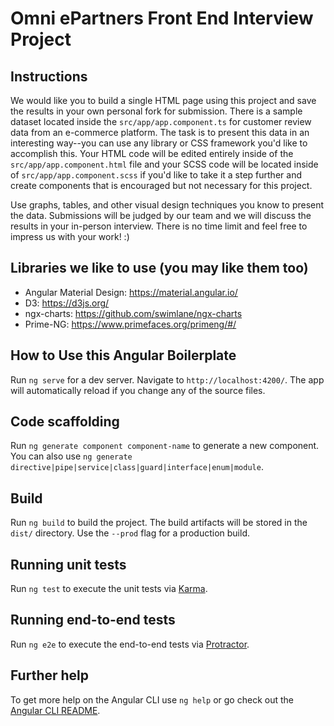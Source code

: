 # Omni ePartners Front End Interview Project

## Instructions

We would like you to build a single HTML page using this project and save the results in your own personal fork for submission. There is a sample dataset located inside the `src/app/app.component.ts` for customer review data from an e-commerce platform.  The task is to present this data in an interesting way--you can use any library or CSS framework you'd like to accomplish this.
Your HTML code will be edited entirely inside of the `src/app/app.component.html` file and your SCSS code will be located inside of `src/app/app.component.scss` if you'd like to take it a step further and create components that is encouraged but not necessary for this project.

Use graphs, tables, and other visual design techniques you know to present the data. Submissions will be judged by our team and we will discuss the results in your in-person interview. There is no time limit and feel free to impress us with your work! :)

## Libraries we like to use (you may like them too)

- Angular Material Design: https://material.angular.io/
- D3: https://d3js.org/
- ngx-charts: https://github.com/swimlane/ngx-charts
- Prime-NG: https://www.primefaces.org/primeng/#/

## How to Use this Angular Boilerplate

Run `ng serve` for a dev server. Navigate to `http://localhost:4200/`. The app will automatically reload if you change any of the source files.

## Code scaffolding

Run `ng generate component component-name` to generate a new component. You can also use `ng generate directive|pipe|service|class|guard|interface|enum|module`.

## Build

Run `ng build` to build the project. The build artifacts will be stored in the `dist/` directory. Use the `--prod` flag for a production build.

## Running unit tests

Run `ng test` to execute the unit tests via [Karma](https://karma-runner.github.io).

## Running end-to-end tests

Run `ng e2e` to execute the end-to-end tests via [Protractor](http://www.protractortest.org/).

## Further help

To get more help on the Angular CLI use `ng help` or go check out the [Angular CLI README](https://github.com/angular/angular-cli/blob/master/README.md).
